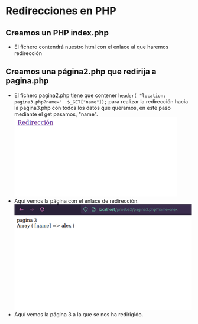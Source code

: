 # Redirecciones en PHP

## Creamos un PHP index.php
- El fichero contendrá nuestro html con el enlace al que haremos redirección

## Creamos una página2.php que redirija a pagina.php
- El fichero pagina2.php tiene que contener `header( "location: pagina3.php?name=" .$_GET["name"]);` para realizar la redirección
hacia la pagina3.php con todos los datos que queramos, en este paso mediante el get pasamos, "name".
![captura](../images/pagRedireccion.png)
- Aquí vemos la página con el enlace de redirección.
![captura](../images/redictd.png)
- Aquí vemos la página 3 a la que se nos ha redirigido.